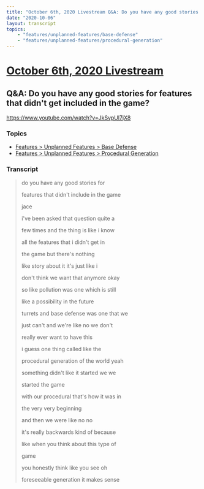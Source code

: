 ```yaml
---
title: "October 6th, 2020 Livestream Q&A: Do you have any good stories for features that didn't get included in the game?"
date: "2020-10-06"
layout: transcript
topics:
    - "features/unplanned-features/base-defense"
    - "features/unplanned-features/procedural-generation"
---
```

# [October 6th, 2020 Livestream](../2020-10-06.md)
## Q&A: Do you have any good stories for features that didn't get included in the game?
https://www.youtube.com/watch?v=JkSvpUl7jX8

### Topics
* [Features > Unplanned Features > Base Defense](../topics/features/unplanned-features/base-defense.md)
* [Features > Unplanned Features > Procedural Generation](../topics/features/unplanned-features/procedural-generation.md)

### Transcript

> do you have any good stories for
> 
> features that didn't include in the game
> 
> jace
> 
> i've been asked that question quite a
> 
> few times and the thing is like i know
> 
> all the features that i didn't get in
> 
> the game but there's nothing
> 
> like story about it it's just like i
> 
> don't think we want that anymore okay
> 
> so like pollution was one which is still
> 
> like a possibility in the future
> 
> turrets and base defense was one that we
> 
> just can't and we're like no we don't
> 
> really ever want to have this
> 
> i guess one thing called like the
> 
> procedural generation of the world yeah
> 
> something didn't like it started we we
> 
> started the game
> 
> with our procedural that's how it was in
> 
> the very very beginning
> 
> and then we were like no no
> 
> it's really backwards kind of because
> 
> like when you think about this type of
> 
> game
> 
> you honestly think like you see oh
> 
> foreseeable generation it makes sense
> 
